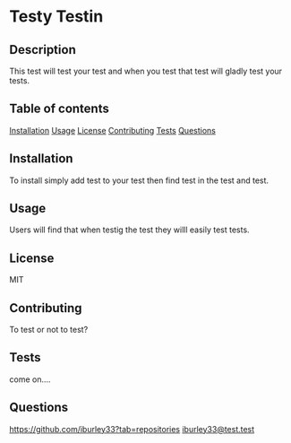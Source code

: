 
# Testy Testin

## Description

This test will test your test and when you test that test will gladly test your tests.

## Table of contents

[Installation](#installation)
[Usage](#usage)
[License](#license)
[Contributing](#contributing)
[Tests](#tests)
[Questions](#questions)

## Installation

To install simply add test to your test then find test in the test and test.

## Usage

Users will find that when testig the test they willl easily test tests.

## License

MIT

## Contributing

To test or not to test?

## Tests

come on....

## Questions

https://github.com/iburley33?tab=repositories
iburley33@test.test